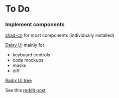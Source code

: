 # To Do

### Implement components

[shad-cn](https://www.shadcn-vue.com/) for most components (individually installed)

[Daisy UI](https://daisyui.com/) mainly for:

- keyboard controls
- code mockups
- masks
- diff

[Radix UI tree](https://www.radix-vue.com/components/tree.html)

See this [reddit post](https://www.reddit.com/r/vuejs/comments/18ecyja/vue_ui_kitscomponent_libraries/?rdt=37912)
